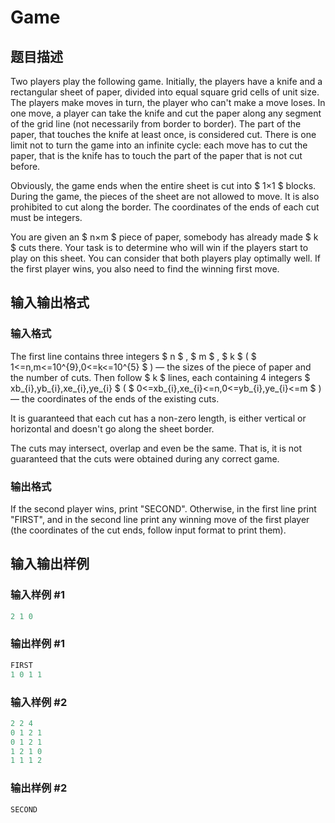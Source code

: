 # Game

## 题目描述

Two players play the following game. Initially, the players have a knife and a rectangular sheet of paper, divided into equal square grid cells of unit size. The players make moves in turn, the player who can't make a move loses. In one move, a player can take the knife and cut the paper along any segment of the grid line (not necessarily from border to border). The part of the paper, that touches the knife at least once, is considered cut. There is one limit not to turn the game into an infinite cycle: each move has to cut the paper, that is the knife has to touch the part of the paper that is not cut before.

Obviously, the game ends when the entire sheet is cut into $ 1×1 $ blocks. During the game, the pieces of the sheet are not allowed to move. It is also prohibited to cut along the border. The coordinates of the ends of each cut must be integers.

You are given an $ n×m $ piece of paper, somebody has already made $ k $ cuts there. Your task is to determine who will win if the players start to play on this sheet. You can consider that both players play optimally well. If the first player wins, you also need to find the winning first move.

## 输入输出格式

### 输入格式

The first line contains three integers $ n $ , $ m $ , $ k $ ( $ 1<=n,m<=10^{9},0<=k<=10^{5} $ ) — the sizes of the piece of paper and the number of cuts. Then follow $ k $ lines, each containing 4 integers $ xb_{i},yb_{i},xe_{i},ye_{i} $ ( $ 0<=xb_{i},xe_{i}<=n,0<=yb_{i},ye_{i}<=m $ ) — the coordinates of the ends of the existing cuts.

It is guaranteed that each cut has a non-zero length, is either vertical or horizontal and doesn't go along the sheet border.

The cuts may intersect, overlap and even be the same. That is, it is not guaranteed that the cuts were obtained during any correct game.

### 输出格式

If the second player wins, print "SECOND". Otherwise, in the first line print "FIRST", and in the second line print any winning move of the first player (the coordinates of the cut ends, follow input format to print them).

## 输入输出样例

### 输入样例 #1

```cpp
2 1 0

```
### 输出样例 #1

```cpp
FIRST
1 0 1 1

```
### 输入样例 #2

```cpp
2 2 4
0 1 2 1
0 1 2 1
1 2 1 0
1 1 1 2

```
### 输出样例 #2

```cpp
SECOND

```
